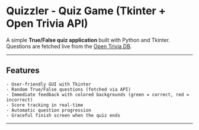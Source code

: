 # Quizzler - Quiz Game (Tkinter + Open Trivia API)

A simple **True/False quiz application** built with Python and Tkinter. Questions are fetched live from the 
    [Open Trivia DB](https://opentdb.com/).  

---

## Features
    - User-friendly GUI with Tkinter
    - Random True/False questions (fetched via API)
    - Immediate feedback with colored backgrounds (green = correct, red = incorrect)
    - Score tracking in real-time
    - Automatic question progression
    - Graceful finish screen when the quiz ends

---